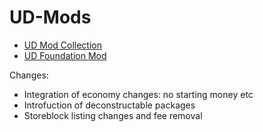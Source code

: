 # UD-Mods
<ul>
<li><a href="https://steamcommunity.com/sharedfiles/filedetails/?id=1267780755">UD Mod Collection</a></li>
<li><a href="https://steamcommunity.com/sharedfiles/filedetails/?id=2000091607">UD Foundation Mod</a></li>
</ul>
Changes:
<ul>
  <li>Integration of economy changes: no starting money etc</li>
  <li>Introfuction of deconstructable packages</li>
  <li>Storeblock listing changes and fee removal</li>
  </ul>

